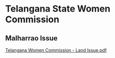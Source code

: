 # Telangana State Women Commission

## Malharrao Issue

[Telangana Women Commission - Land Issue.pdf](../files/7ded35b8-3272-493a-b26e-9deb8a313f5d.pdf)